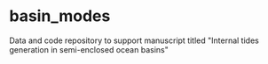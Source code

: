 # basin_modes
Data and code repository to support manuscript titled "Internal tides generation in semi-enclosed ocean basins"
